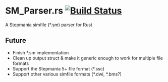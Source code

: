 # SM_Parser.rs [![Build Status](https://travis-ci.org/PaddyCo/sm_parser.rs.svg?branch=master)](https://travis-ci.org/PaddyCo/sm_parser.rs)

A Stepmania simfile (*.sm) parser for Rust

## Future

* Finish *.sm implementation
* Clean up output struct & make it generic enough to work for multiple file formats
* Support the Stepmania 5+ file format (*.ssc)
* Support other various simfile formats (*.dwi, *.bms?)

